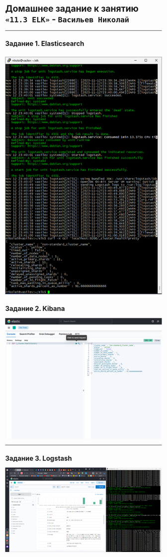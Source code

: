 # Домашнее задание к занятию `«11.3 ELK»` - `Васильев Николай`

---
## Задание 1. Elasticsearch
![img](../img/Снимок_экрана_2023-11-12_235218.png)
---
## Задание 2. Kibana

![img](../img/2023-11-12_23-54-45.png)

---
## Задание 3. Logstash

![img](../img/2023-11-12_23-46-39.png)

